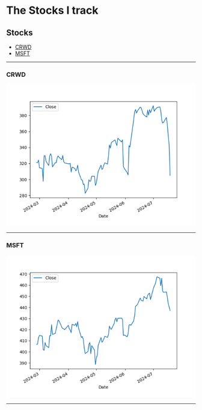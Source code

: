 # The Stocks I track

## Stocks

- [CRWD](#CRWD)
- [MSFT](#MSFT)


----

<h3 id="CRWD">CRWD</h3>

<img width="800" src="./images/CRWD.png" />

----
<h3 id="MSFT">MSFT</h3>

<img width="800" src="./images/MSFT.png" />

----